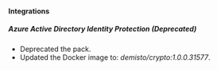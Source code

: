 
#### Integrations
##### Azure Active Directory Identity Protection  (Deprecated)
- Deprecated the pack.
- Updated the Docker image to: *demisto/crypto:1.0.0.31577*.
